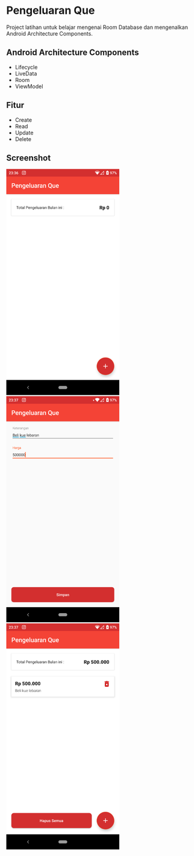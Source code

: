 # Pengeluaran Que
Project latihan untuk belajar mengenai Room Database dan mengenalkan Android Architecture Components.

## Android Architecture Components
* Lifecycle
* LiveData
* Room
* ViewModel

## Fitur
* Create
* Read
* Update
* Delete

## Screenshot
<img src="https://raw.githubusercontent.com/farizdotid/Pengeluaran-Que/master/screenshot/ss_state_awal.png" width="300" height="600">
<br />
<img src="https://raw.githubusercontent.com/farizdotid/Pengeluaran-Que/master/screenshot/ss_state_input.png" width="300" height="600">
<br />
<img src="https://raw.githubusercontent.com/farizdotid/Pengeluaran-Que/master/screenshot/ss_state_filled.png" width="300" height="600">